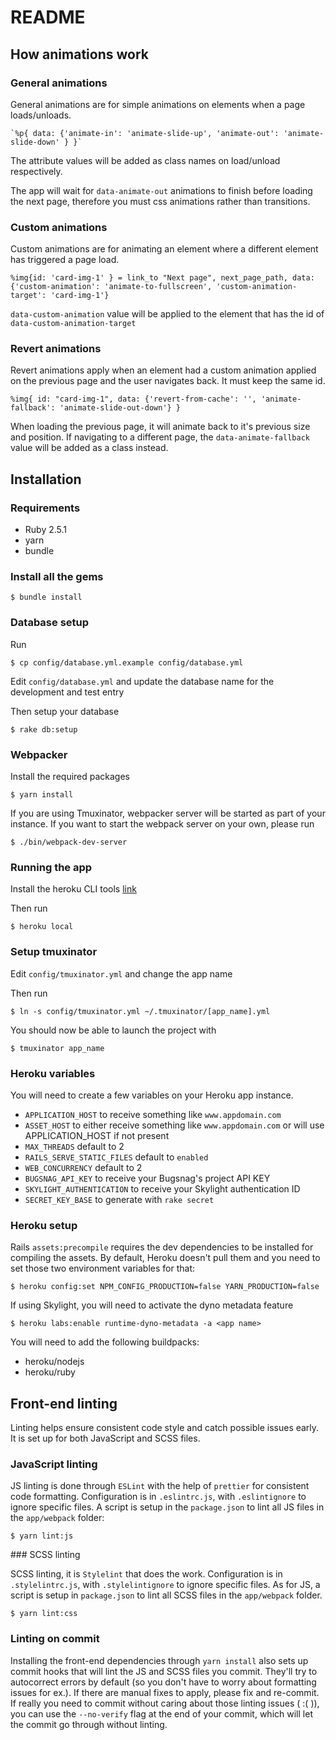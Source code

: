 # README

## How animations work

### General animations

General animations are for simple animations on elements when a page loads/unloads.

    `%p{ data: {'animate-in': 'animate-slide-up', 'animate-out': 'animate-slide-down' } }`

The attribute values will be added as class names on load/unload respectively. 

The app will wait for `data-animate-out` animations to finish before loading the next page, therefore you must css animations rather than transitions.

### Custom animations

Custom animations are for animating an element where a different element has triggered a page load.

`%img{id: 'card-img-1' }
= link_to "Next page", next_page_path, data: {'custom-animation': 'animate-to-fullscreen', 'custom-animation-target': 'card-img-1'}`

`data-custom-animation` value will be applied to the element that has the id of `data-custom-animation-target`

### Revert animations

Revert animations apply when an element had a custom animation applied on the previous page and the user navigates back. It must keep the same id.

`%img{ id: "card-img-1", data: {'revert-from-cache': '', 'animate-fallback': 'animate-slide-out-down'} }`

When loading the previous page, it will animate back to it's previous size and position.
If navigating to a different page, the `data-animate-fallback` value will be added as a class instead.
 

## Installation

### Requirements

- Ruby 2.5.1
- yarn
- bundle

### Install all the gems

    $ bundle install

### Database setup

Run

    $ cp config/database.yml.example config/database.yml

Edit `config/database.yml` and update the database name for the development and test entry

Then setup your database

    $ rake db:setup

### Webpacker

Install the required packages

    $ yarn install

If you are using Tmuxinator, webpacker server will be started as part of your instance.
If you want to start the webpack server on your own, please run

    $ ./bin/webpack-dev-server

### Running the app

Install the heroku CLI tools [link](https://devcenter.heroku.com/articles/heroku-cli)

Then run

    $ heroku local

### Setup tmuxinator

Edit `config/tmuxinator.yml` and change the app name

Then run

    $ ln -s config/tmuxinator.yml ~/.tmuxinator/[app_name].yml

You should now be able to launch the project with

    $ tmuxinator app_name

### Heroku variables

You will need to create a few variables on your Heroku app instance.

- `APPLICATION_HOST` to receive something like `www.appdomain.com`
- `ASSET_HOST` to either receive something like `www.appdomain.com` or will use APPLICATION_HOST if not present
- `MAX_THREADS` default to 2
- `RAILS_SERVE_STATIC_FILES` default to `enabled`
- `WEB_CONCURRENCY` default to 2
- `BUGSNAG_API_KEY` to receive your Bugsnag's project API KEY
- `SKYLIGHT_AUTHENTICATION` to receive your Skylight authentication ID
- `SECRET_KEY_BASE` to generate with `rake secret`

### Heroku setup

Rails `assets:precompile` requires the dev dependencies to be installed for compiling the assets. By default, Heroku doesn't pull them and you need to set those two environment variables for that:

    $ heroku config:set NPM_CONFIG_PRODUCTION=false YARN_PRODUCTION=false

If using Skylight, you will need to activate the dyno metadata feature

    $ heroku labs:enable runtime-dyno-metadata -a <app name>

You will need to add the following buildpacks:

- heroku/nodejs
- heroku/ruby

## Front-end linting

Linting helps ensure consistent code style and catch possible issues early. It is set up for both JavaScript and SCSS files.

### JavaScript linting

JS linting is done through `ESLint` with the help of `prettier` for consistent code formatting. Configuration is in `.eslintrc.js`, with `.eslintignore` to ignore specific files. A script is setup in the `package.json` to lint all JS files in the `app/webpack` folder:

    $ yarn lint:js

### SCSS linting

SCSS linting, it is `Stylelint` that does the work. Configuration is in `.stylelintrc.js`, with `.stylelintignore` to ignore specific files. As for JS, a script is setup in `package.json` to lint all SCSS files in the `app/webpack` folder.

    $ yarn lint:css

### Linting on commit

Installing the front-end dependencies through `yarn install` also sets up commit hooks that will lint the JS and SCSS files you commit. They'll try to autocorrect errors by default (so you don't have to worry about formatting issues for ex.). If there are manual fixes to apply, please fix and re-commit. If really you need to commit without caring about those linting issues ( :( )), you can use the `--no-verify` flag at the end of your commit, which will let the commit go through without linting.
